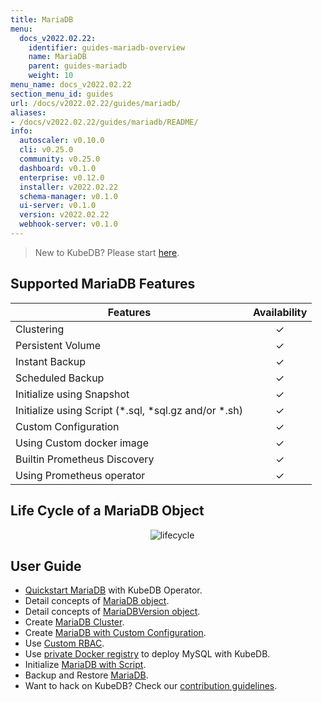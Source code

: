```yaml
---
title: MariaDB
menu:
  docs_v2022.02.22:
    identifier: guides-mariadb-overview
    name: MariaDB
    parent: guides-mariadb
    weight: 10
menu_name: docs_v2022.02.22
section_menu_id: guides
url: /docs/v2022.02.22/guides/mariadb/
aliases:
- /docs/v2022.02.22/guides/mariadb/README/
info:
  autoscaler: v0.10.0
  cli: v0.25.0
  community: v0.25.0
  dashboard: v0.1.0
  enterprise: v0.12.0
  installer: v2022.02.22
  schema-manager: v0.1.0
  ui-server: v0.1.0
  version: v2022.02.22
  webhook-server: v0.1.0
---
```


> New to KubeDB? Please start [here](/docs/v2022.02.22/README).

## Supported MariaDB Features

| Features                                                | Availability |
| ------------------------------------------------------- | :----------: |
| Clustering                                              |   &#10003;   |
| Persistent Volume                                       |   &#10003;   |
| Instant Backup                                          |   &#10003;   |
| Scheduled Backup                                        |   &#10003;   |
| Initialize using Snapshot                               |   &#10003;   |
| Initialize using Script (\*.sql, \*sql.gz and/or \*.sh) |   &#10003;   |
| Custom Configuration                                    |   &#10003;   |
| Using Custom docker image                               |   &#10003;   |
| Builtin Prometheus Discovery                            |   &#10003;   |
| Using Prometheus operator                               |   &#10003;   |

## Life Cycle of a MariaDB Object

<p align="center">
  <img alt="lifecycle"  src="/docs/v2022.02.22/guides/mariadb/images/mariadb-lifecycle.png" >
</p>

## User Guide

- [Quickstart MariaDB](/docs/v2022.02.22/guides/mariadb/quickstart/overview) with KubeDB Operator.
- Detail concepts of [MariaDB object](/docs/v2022.02.22/guides/mariadb/concepts/mariadb).
- Detail concepts of [MariaDBVersion object](/docs/v2022.02.22/guides/mariadb/concepts/mariadb-version).
- Create [MariaDB Cluster](/docs/v2022.02.22/guides/mariadb/clustering/galera-cluster).
- Create [MariaDB with Custom Configuration](/docs/v2022.02.22/guides/mariadb/configuration/using-config-file).
- Use [Custom RBAC](/docs/v2022.02.22/guides/mariadb/custom-rbac/using-custom-rbac).
- Use [private Docker registry](/docs/v2022.02.22/guides/mariadb/private-registry/quickstart) to deploy MySQL with KubeDB.
- Initialize [MariaDB with Script](/docs/v2022.02.22/guides/mariadb/initialization/using-script).
- Backup and Restore [MariaDB](/docs/v2022.02.22/guides/mariadb/backup/overview).
- Want to hack on KubeDB? Check our [contribution guidelines](/docs/v2022.02.22/CONTRIBUTING).
